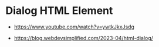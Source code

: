 # Dialog HTML Element

- <https://www.youtube.com/watch?v=ywtkJkxJsdg>

* <https://blog.webdevsimplified.com/2023-04/html-dialog/>
